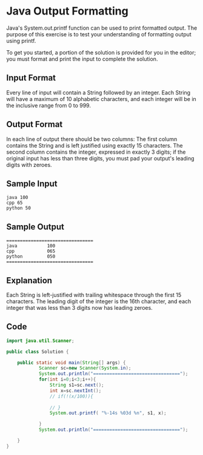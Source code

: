# Java Output Formatting

Java's System.out.printf function can be used to print formatted output. The purpose of this exercise is to test your understanding of formatting output using printf.

To get you started, a portion of the solution is provided for you in the editor; you must format and print the input to complete the solution.

## Input Format

Every line of input will contain a String followed by an integer.
Each String will have a maximum of 10 alphabetic characters, and each integer will be in the inclusive range from 0 to 999.

## Output Format

In each line of output there should be two columns:
The first column contains the String and is left justified using exactly 15 characters.
The second column contains the integer, expressed in exactly 3 digits; if the original input has less than three digits, you must pad your output's leading digits with zeroes.

## Sample Input

    java 100
    cpp 65
    python 50
## Sample Output

    ================================
    java           100 
    cpp            065 
    python         050 
    ================================
## Explanation

Each String is left-justified with trailing whitespace through the first 15 characters. The leading digit of the integer is the 16th character, and each integer that was less than 3 digits now has leading zeroes.


## Code
```java
import java.util.Scanner;

public class Solution {

    public static void main(String[] args) {
            Scanner sc=new Scanner(System.in);
            System.out.println("================================");
            for(int i=0;i<3;i++){
                String s1=sc.next();
                int x=sc.nextInt();
                // if(!(x/100)){
                    
                // }
                System.out.printf( "%-14s %03d %n", s1, x);

            }
            System.out.println("================================");

    }
}
```